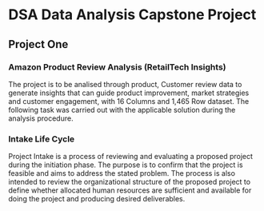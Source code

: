 # DSA Data Analysis Capstone Project

## Project One
### Amazon Product Review Analysis (RetailTech Insights)
The project is to be analised through product, Customer review data to generate insights that can guide product improvement, market strategies and customer engagement, with 16 Columns and 1,465 Row dataset.  The following task was carried out with the applicable solution during the analysis procedure.



### Intake Life Cycle
Project Intake is a process of reviewing and evaluating a proposed project during the initiation phase. The purpose is to confirm that the project is feasible and aims to address the stated problem. The process is also intended to review the organizational structure of the proposed project to define whether allocated human resources are sufficient and available for doing the project and producing desired deliverables.
